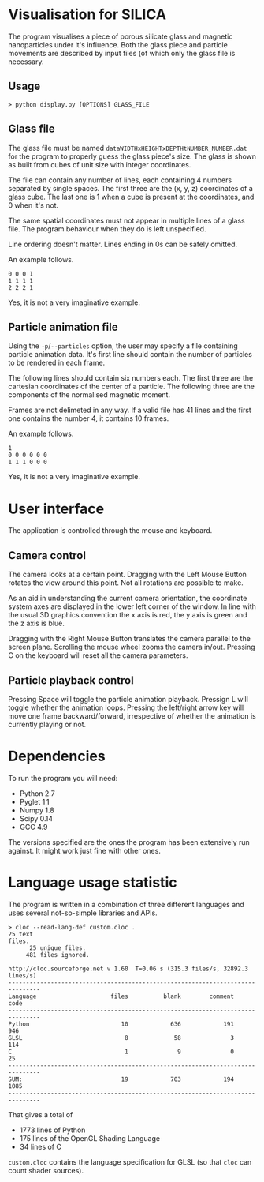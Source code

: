 # Visualisation for SILICA

The program visualises a piece of porous silicate glass and magnetic
nanoparticles under it's influence. Both the glass piece and particle movements
are described by input files (of which only the glass file is necessary.

## Usage

```
> python display.py [OPTIONS] GLASS_FILE
```

## Glass file

The glass file must be named `dataWIDTHxHEIGHTxDEPTHtNUMBER_NUMBER.dat` for the
program to properly guess the glass piece's size. The glass is shown as built
from cubes of unit size with integer coordinates.

The file can contain any number of lines, each containing 4 numbers separated
by single spaces. The first three are the (x, y, z) coordinates of a glass
cube. The last one is 1 when a cube is present at the coordinates, and 0 when
it's not.

The same spatial coordinates must not appear in multiple lines of a glass file.
The program behaviour when they do is left unspecified.

Line ordering doesn't matter. Lines ending in 0s can be safely omitted.

An example follows.

```
0 0 0 1
1 1 1 1
2 2 2 1
```

Yes, it is not a very imaginative example.

## Particle animation file

Using the `-p`/`--particles` option, the user may specify a file containing
particle animation data. It's first line should contain the number of
particles to be rendered in each frame.

The following lines should contain six numbers each. The first three are the
cartesian coordinates of the center of a particle. The following three are the
components of the normalised magnetic moment.

Frames are not delimeted in any way. If a valid file has 41 lines and the first
one contains the number 4, it contains 10 frames.

An example follows.

```
1
0 0 0 0 0 0
1 1 1 0 0 0
```

Yes, it is not a very imaginative example.

# User interface

The application is controlled through the mouse and keyboard.

## Camera control

The camera looks at a certain point. Dragging with the Left Mouse Button
rotates the view around this point. Not all rotations are possible to make.

As an aid in understanding the current camera orientation, the coordinate
system axes are displayed in the lower left corner of the window. In line with
the usual 3D graphics convention the x axis is red, the y axis is green and the
z axis is blue.

Dragging with the Right Mouse Button translates the camera parallel to the
screen plane. Scrolling the mouse wheel zooms the camera in/out. Pressing C on
the keyboard will reset all the camera parameters.

## Particle playback control

Pressing Space will toggle the particle animation playback. Pressign L will
toggle whether the animation loops. Pressing the left/right arrow key will move
one frame backward/forward, irrespective of whether the animation is currently
playing or not.

# Dependencies

To run the program you will need:

* Python 2.7
* Pyglet 1.1
* Numpy 1.8
* Scipy 0.14
* GCC 4.9

The versions specified are the ones the program has been extensively run
against. It might work just fine with other ones.

# Language usage statistic

The program is written in a combination of three different languages and
uses several not-so-simple libraries and APIs.

```
> cloc --read-lang-def custom.cloc .                                    25 text
files.
      25 unique files.
     481 files ignored.

http://cloc.sourceforge.net v 1.60  T=0.06 s (315.3 files/s, 32892.3 lines/s)
-------------------------------------------------------------------------------
Language                     files          blank        comment           code
-------------------------------------------------------------------------------
Python                          10            636            191            946
GLSL                             8             58              3            114
C                                1              9              0             25
-------------------------------------------------------------------------------
SUM:                            19            703            194           1085
-------------------------------------------------------------------------------
```

That gives a total of

* 1773 lines of Python
* 175 lines of the OpenGL Shading Language
* 34 lines of C

`custom.cloc` contains the language specification for GLSL (so that `cloc` can
count shader sources).
